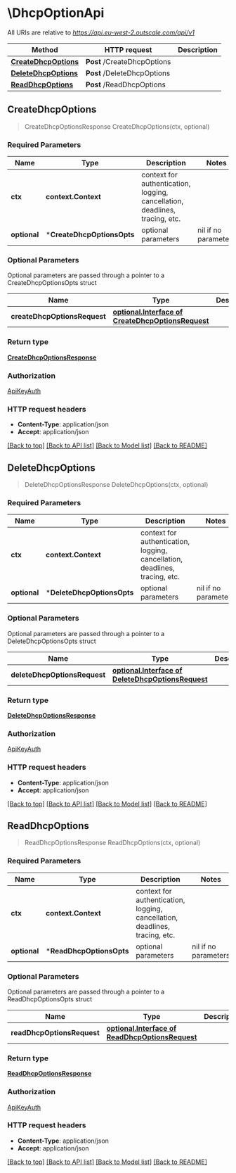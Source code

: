# \DhcpOptionApi

All URIs are relative to *https://api.eu-west-2.outscale.com/api/v1*

Method | HTTP request | Description
------------- | ------------- | -------------
[**CreateDhcpOptions**](DhcpOptionApi.md#CreateDhcpOptions) | **Post** /CreateDhcpOptions | 
[**DeleteDhcpOptions**](DhcpOptionApi.md#DeleteDhcpOptions) | **Post** /DeleteDhcpOptions | 
[**ReadDhcpOptions**](DhcpOptionApi.md#ReadDhcpOptions) | **Post** /ReadDhcpOptions | 



## CreateDhcpOptions

> CreateDhcpOptionsResponse CreateDhcpOptions(ctx, optional)



### Required Parameters


Name | Type | Description  | Notes
------------- | ------------- | ------------- | -------------
**ctx** | **context.Context** | context for authentication, logging, cancellation, deadlines, tracing, etc.
 **optional** | ***CreateDhcpOptionsOpts** | optional parameters | nil if no parameters

### Optional Parameters

Optional parameters are passed through a pointer to a CreateDhcpOptionsOpts struct


Name | Type | Description  | Notes
------------- | ------------- | ------------- | -------------
 **createDhcpOptionsRequest** | [**optional.Interface of CreateDhcpOptionsRequest**](CreateDhcpOptionsRequest.md)|  | 

### Return type

[**CreateDhcpOptionsResponse**](CreateDhcpOptionsResponse.md)

### Authorization

[ApiKeyAuth](../README.md#ApiKeyAuth)

### HTTP request headers

- **Content-Type**: application/json
- **Accept**: application/json

[[Back to top]](#) [[Back to API list]](../README.md#documentation-for-api-endpoints)
[[Back to Model list]](../README.md#documentation-for-models)
[[Back to README]](../README.md)


## DeleteDhcpOptions

> DeleteDhcpOptionsResponse DeleteDhcpOptions(ctx, optional)



### Required Parameters


Name | Type | Description  | Notes
------------- | ------------- | ------------- | -------------
**ctx** | **context.Context** | context for authentication, logging, cancellation, deadlines, tracing, etc.
 **optional** | ***DeleteDhcpOptionsOpts** | optional parameters | nil if no parameters

### Optional Parameters

Optional parameters are passed through a pointer to a DeleteDhcpOptionsOpts struct


Name | Type | Description  | Notes
------------- | ------------- | ------------- | -------------
 **deleteDhcpOptionsRequest** | [**optional.Interface of DeleteDhcpOptionsRequest**](DeleteDhcpOptionsRequest.md)|  | 

### Return type

[**DeleteDhcpOptionsResponse**](DeleteDhcpOptionsResponse.md)

### Authorization

[ApiKeyAuth](../README.md#ApiKeyAuth)

### HTTP request headers

- **Content-Type**: application/json
- **Accept**: application/json

[[Back to top]](#) [[Back to API list]](../README.md#documentation-for-api-endpoints)
[[Back to Model list]](../README.md#documentation-for-models)
[[Back to README]](../README.md)


## ReadDhcpOptions

> ReadDhcpOptionsResponse ReadDhcpOptions(ctx, optional)



### Required Parameters


Name | Type | Description  | Notes
------------- | ------------- | ------------- | -------------
**ctx** | **context.Context** | context for authentication, logging, cancellation, deadlines, tracing, etc.
 **optional** | ***ReadDhcpOptionsOpts** | optional parameters | nil if no parameters

### Optional Parameters

Optional parameters are passed through a pointer to a ReadDhcpOptionsOpts struct


Name | Type | Description  | Notes
------------- | ------------- | ------------- | -------------
 **readDhcpOptionsRequest** | [**optional.Interface of ReadDhcpOptionsRequest**](ReadDhcpOptionsRequest.md)|  | 

### Return type

[**ReadDhcpOptionsResponse**](ReadDhcpOptionsResponse.md)

### Authorization

[ApiKeyAuth](../README.md#ApiKeyAuth)

### HTTP request headers

- **Content-Type**: application/json
- **Accept**: application/json

[[Back to top]](#) [[Back to API list]](../README.md#documentation-for-api-endpoints)
[[Back to Model list]](../README.md#documentation-for-models)
[[Back to README]](../README.md)

